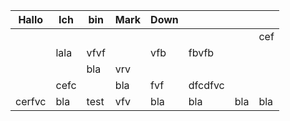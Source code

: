 | Hallo  | Ich  | bin  | Mark | Down |         |     |     |
| ------ | ---- | ---- | ---- | ---- | ------- | --- | --- |
|        |      |      |      |      |         |     | cef |
|        | lala | vfvf |      | vfb  | fbvfb   |     |     |
|        |      | bla  | vrv  |      |         |     |     |
|        | cefc |      | bla  | fvf  | dfcdfvc |     |     |
| cerfvc | bla  | test | vfv  | bla  | bla     | bla | bla |
